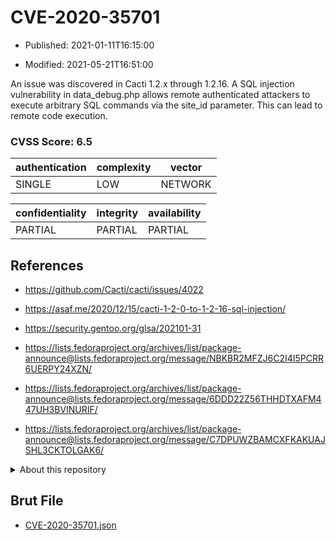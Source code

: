 # CVE-2020-35701

- Published: 2021-01-11T16:15:00

- Modified: 2021-05-21T16:51:00

An issue was discovered in Cacti 1.2.x through 1.2.16. A SQL injection vulnerability in data_debug.php allows remote authenticated attackers to execute arbitrary SQL commands via the site_id parameter. This can lead to remote code execution.

### CVSS Score: **6.5**

| authentication | complexity | vector |
| --- | --- | --- |
| SINGLE | LOW | NETWORK |

| confidentiality | integrity | availability |
| --- | --- | --- |
| PARTIAL | PARTIAL | PARTIAL |

## References

* https://github.com/Cacti/cacti/issues/4022

* https://asaf.me/2020/12/15/cacti-1-2-0-to-1-2-16-sql-injection/

* https://security.gentoo.org/glsa/202101-31

* https://lists.fedoraproject.org/archives/list/package-announce@lists.fedoraproject.org/message/NBKBR2MFZJ6C2I4I5PCRR6UERPY24XZN/

* https://lists.fedoraproject.org/archives/list/package-announce@lists.fedoraproject.org/message/6DDD22Z56THHDTXAFM447UH3BVINURIF/

* https://lists.fedoraproject.org/archives/list/package-announce@lists.fedoraproject.org/message/C7DPUWZBAMCXFKAKUAJSHL3CKTOLGAK6/

<details>
<summary>About this repository</summary> 

  This repository is part of the project [Live Hack CVE](https://github.com/Live-Hack-CVE). Main website can be found [www.live-hack.org](https://www.live-hack.org) 
  
  Made by [Sn0wAlice](https://github.com/Sn0wAlice) for the people that care about security and need to have a feed of the latest CVEs. Hope you enjoy it, don't forget to star the repo and follow me on [Twitter](https://twitter.com/Sn0wAlice) and [Github](https://github.com/Sn0wAlice). And that is my [personnal website](https://www.alice-snow.me/)

  - [Home Page](https://github.com/Live-Hack-CVE)
  - [Framework](https://github.com/Live-Hack-CVE/cve-framework)
  - [CVE database](https://github.com/Live-Hack-CVE/full_database)
  - [Changelog](https://github.com/Live-Hack-CVE/Changelog)
</details>

## Brut File

* [CVE-2020-35701.json](https://raw.githubusercontent.com/Live-Hack-CVE/full_database/main/cves/2020/CVE-2020-35701.json)

